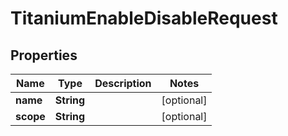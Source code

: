 

# TitaniumEnableDisableRequest


## Properties

| Name | Type | Description | Notes |
|------------ | ------------- | ------------- | -------------|
|**name** | **String** |  |  [optional] |
|**scope** | **String** |  |  [optional] |




